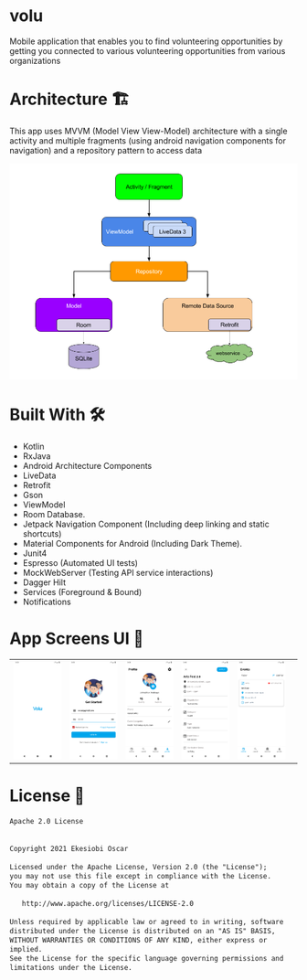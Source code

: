 # volu
Mobile application that enables you to find volunteering opportunities by getting you connected to various volunteering opportunities from various organizations



# Architecture  🏗
This app uses MVVM (Model View View-Model) architecture with a single activity and multiple fragments (using android navigation components for navigation) and a repository pattern to access data 

![alt text](https://github.com/oscarnipps/volu/blob/2c21352444e5bdfb26db9a1927b46c68a17fbfa4/volu%20architecture%20.png "architecture")


# Built With 🛠	

* Kotlin
* RxJava 
* Android Architecture Components
* LiveData
* Retrofit
* Gson
* ViewModel
* Room Database.
* Jetpack Navigation Component (Including deep linking and static shortcuts)
* Material Components for Android (Including Dark Theme).
* Junit4
* Espresso (Automated UI tests)
* MockWebServer (Testing API service interactions)
* Dagger Hilt
* Services (Foreground & Bound)
* Notifications




# App Screens UI 🎨

|            |   |        |         |         |         |
|:-------------:| -----:| ------------- | ------------- | ------------- | ------------- |
|  ![alt text](https://github.com/oscarnipps/volu/blob/c097f9503c0a83c9ec4eccd41020cce0b79f5ca8/volu_splash.png "")  | ![alt text](https://github.com/oscarnipps/volu/blob/c097f9503c0a83c9ec4eccd41020cce0b79f5ca8/volu_login.png "") | ![alt text](https://github.com/oscarnipps/volu/blob/c097f9503c0a83c9ec4eccd41020cce0b79f5ca8/volu_profile.png "")       |  ![alt text](https://github.com/oscarnipps/volu/blob/c097f9503c0a83c9ec4eccd41020cce0b79f5ca8/volu_event_details.png "")     | ![alt text](https://github.com/oscarnipps/volu/blob/c097f9503c0a83c9ec4eccd41020cce0b79f5ca8/event_list_with_item.png "")    |


# License 🔖

    Apache 2.0 License


    Copyright 2021 Ekesiobi Oscar

    Licensed under the Apache License, Version 2.0 (the "License");
    you may not use this file except in compliance with the License.
    You may obtain a copy of the License at

       http://www.apache.org/licenses/LICENSE-2.0

    Unless required by applicable law or agreed to in writing, software
    distributed under the License is distributed on an "AS IS" BASIS,
    WITHOUT WARRANTIES OR CONDITIONS OF ANY KIND, either express or implied.
    See the License for the specific language governing permissions and
    limitations under the License.
